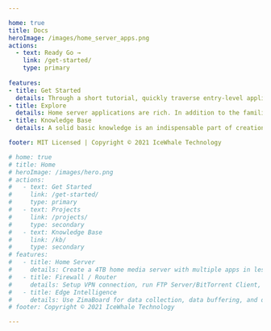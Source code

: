 ```yaml
---

home: true
title: Docs
heroImage: /images/home_server_apps.png
actions: 
  - text: Ready Go →
    link: /get-started/
    type: primary
    
features:
- title: Get Started
  details: Through a short tutorial, quickly traverse entry-level applications within 15 minutes, such as MacOS and Windows accessing shared backup disks, getting started with media servers, etc.
- title: Explore
  details: Home server applications are rich. In addition to the familiar home private cloud, DIY gateway and smart home center, popular blockchain applications and distributed computing applications also have rich playability
- title: Knowledge Base
  details: A solid basic knowledge is an indispensable part of creation. Unlike the exploration section, the knowledge base focuses more on introducing the basic knowledge of Networking and Linux.

footer: MIT Licensed | Copyright © 2021 IceWhale Technology

# home: true
# title: Home
# heroImage: /images/hero.png
# actions:
#   - text: Get Started
#     link: /get-started/
#     type: primary
#   - text: Projects
#     link: /projects/
#     type: secondary
#   - text: Knowledge Base
#     link: /kb/
#     type: secondary
# features:
#   - title: Home Server
#     details: Create a 4TB home media server with multiple apps in less than 10 minutes. No subscription fee, 24 hours online, easy to access.
#   - title: Firewall / Router
#     details: Setup VPN connection, run FTP Server/BitTorrent Client, perform Traffic-Shaping and QoS, or even set up a private access to your office.
#   - title: Edge Intelligence
#     details: Use ZimaBoard for data collection, data buffering, and data preprocessing to provide accurate on-site IoT data for your cloud or server.
# footer: Copyright © 2021 IceWhale Technology

---
```

